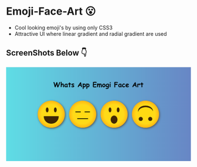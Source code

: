 # Emoji-Face-Art 😮

- Cool looking emoji's by using only CSS3
- Attractive UI where linear gradient and radial gradient are used

## ScreenShots Below 👇

![screenshot](https://github.com/blackcodding/Emoji-Face-Art/blob/master/fullscreen-emoji-art.PNG)
